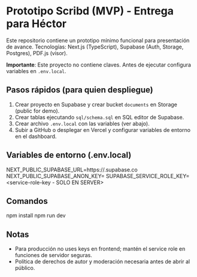 # Prototipo Scribd (MVP) - Entrega para Héctor

Este repositorio contiene un prototipo mínimo funcional para presentación de avance.
Tecnologías: Next.js (TypeScript), Supabase (Auth, Storage, Postgres), PDF.js (visor).

**Importante**: Este proyecto no contiene claves. Antes de ejecutar configura variables en `.env.local`.

## Pasos rápidos (para quien despliegue)
1. Crear proyecto en Supabase y crear bucket `documents` en Storage (public for demo).
2. Crear tablas ejecutando `sql/schema.sql` en SQL editor de Supabase.
3. Crear archivo `.env.local` con las variables (ver abajo).
4. Subir a GitHub o desplegar en Vercel y configurar variables de entorno en el dashboard.

## Variables de entorno (.env.local)
NEXT_PUBLIC_SUPABASE_URL=https://<project>.supabase.co
NEXT_PUBLIC_SUPABASE_ANON_KEY=<public-anon-key>
SUPABASE_SERVICE_ROLE_KEY=<service-role-key - SOLO EN SERVER>

## Comandos
npm install
npm run dev

## Notas
- Para producción no uses keys en frontend; mantén el service role en funciones de servidor seguras.
- Política de derechos de autor y moderación necesaria antes de abrir al público.
